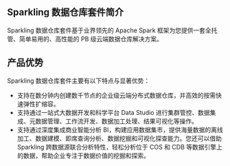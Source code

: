 ## Sparkling 数据仓库套件简介
Sparkling 数据仓库套件基于业界领先的 Apache Spark 框架为您提供一套全托管、简单易用的、高性能的 PB 级云端数据仓库解决方案。

## 产品优势
Sparkling 数据仓库套件主要有以下特点与显著优势：
- 支持在数分钟内创建数千节点的企业级云端分布式数据仓库，并高效的按需快速弹性扩缩容。
- 支持通过一站式大数据开发和科学平台 Data Studio 进行集群管控、数据集成、元数据管理、工作流开发、数据加工处理、结果可视化等操作。
- 支持通过深度集成商业智能分析 BI，构建应用数据集市，提供海量数据的离线加工、数据建模、即席查询分析、数据挖掘和可视化探查能力。您还可以借助 Sparkling 跨数据源联合分析特性，轻松分析位于 COS 和 CDB 等数据引擎上的数据，帮助企业专注于数据价值的挖掘和探索。


